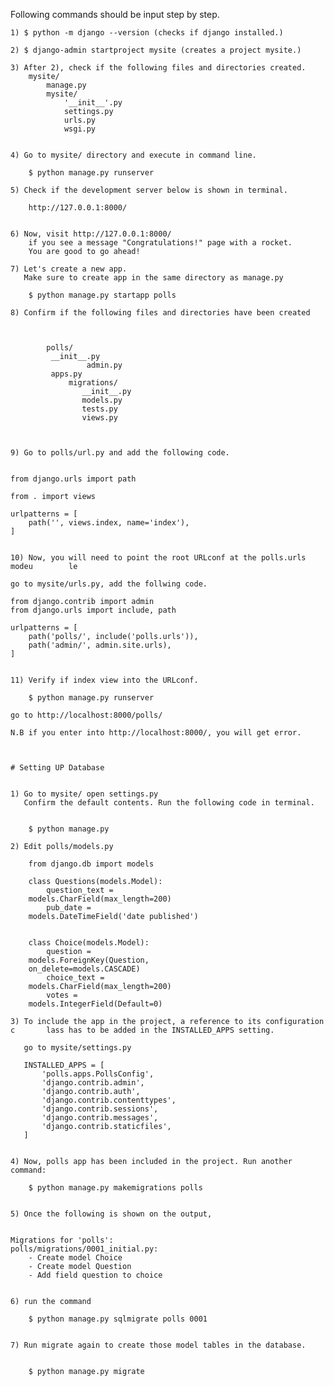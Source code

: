 
Following commands should be input step by step. 




	1) $ python -m django --version (checks if django installed.) 

	2) $ django-admin startproject mysite (creates a project mysite.) 

	3) After 2), check if the following files and directories created. 
		mysite/ 
			manage.py 
			mysite/
				'__init__'.py
				settings.py
				urls.py
				wsgi.py


	4) Go to mysite/ directory and execute in command line. 
		
		$ python manage.py runserver 

	5) Check if the development server below is shown in terminal. 
	   
		http://127.0.0.1:8000/  


	6) Now, visit http://127.0.0.1:8000/ 
		if you see a message "Congratulations!" page with a rocket. 
		You are good to go ahead! 

	7) Let's create a new app. 
	   Make sure to create app in the same directory as manage.py 

		$ python manage.py startapp polls 

	8) Confirm if the following files and directories have been created 



			polls/
   			 __init__.py
    		         admin.py
   			 apps.py
    			 migrations/
        			__init__.py
    				models.py
    				tests.py
    				views.py



	9) Go to polls/url.py and add the following code. 


	from django.urls import path

	from . import views

	urlpatterns = [
    	path('', views.index, name='index'),
	] 


	10) Now, you will need to point the root URLconf at the polls.urls modeu	    le 

	go to mysite/urls.py, add the follwing code.  

	from django.contrib import admin
	from django.urls import include, path

	urlpatterns = [
    	path('polls/', include('polls.urls')),
    	path('admin/', admin.site.urls),
	]


	11) Verify if index view into the URLconf. 

		$ python manage.py runserver 

	go to http://localhost:8000/polls/

	N.B if you enter into http://localhost:8000/, you will get error. 



	# Setting UP Database


	1) Go to mysite/ open settings.py
	   Confirm the default contents. Run the following code in terminal. 
 

		$ python manage.py  	

	2) Edit polls/models.py 

		from django.db import models 

		class Questions(models.Model): 
		    question_text = 
		models.CharField(max_length=200)
		    pub_date = 
		models.DateTimeField('date published') 


		class Choice(models.Model): 
		    question = 
		models.ForeignKey(Question, 
		on_delete=models.CASCADE)
		    choice_text = 
		models.CharField(max_length=200)
		    votes = 
		models.IntegerField(Default=0)

	3) To include the app in the project, a reference to its configuration c	   lass has to be added in the INSTALLED_APPS setting. 

	   go to mysite/settings.py 

	   INSTALLED_APPS = [
    	   'polls.apps.PollsConfig',
    	   'django.contrib.admin',
    	   'django.contrib.auth',
    	   'django.contrib.contenttypes',
    	   'django.contrib.sessions',
    	   'django.contrib.messages',
    	   'django.contrib.staticfiles',
	   ]


	4) Now, polls app has been included in the project. Run another command: 

		$ python manage.py makemigrations polls 


	5) Once the following is shown on the output, 


	Migrations for 'polls':
  	polls/migrations/0001_initial.py:
    	- Create model Choice
    	- Create model Question
    	- Add field question to choice	


	6) run the command 

		$ python manage.py sqlmigrate polls 0001


	7) Run migrate again to create those model tables in the database. 


		$ python manage.py migrate 

	
